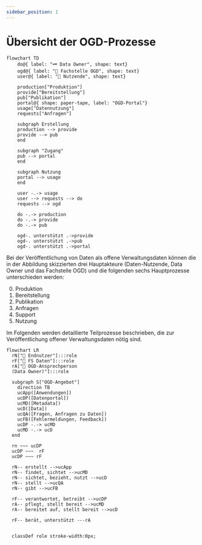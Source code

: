 ```yaml
---
sidebar_position: 1
---
```


# Übersicht der OGD-Prozesse

```mermaid
flowchart TD
    do@{ label: "🗝️ Data Owner", shape: text}
    ogd@{ label: "🎯 Fachstelle OGD", shape: text}
    user@{ label: "🔧 Nutzende", shape: text}

    production["Produktion"]
    provide["Bereitstellung"]
    pub["Publikation"]
    portal@{ shape: paper-tape, label: "OGD-Portal"}
    usage["Datennutzung"]
    requests["Anfragen"]

    subgraph Erstellung
    production --> provide
    provide --> pub
    end

    subgraph "Zugang"
    pub --> portal
    end

    subgraph Nutzung
    portal --> usage
    end

    user -.-> usage
    user --> requests --> do
    requests --> ogd

    do -.-> production
    do -.-> provide
    do -.-> pub

    ogd-. unterstützt .->provide
    ogd-. unterstützt .->pub
    ogd-. unterstützt .->portal
```

Bei der Veröffentlichung von Daten als offene Verwaltungsdaten können die in 
der Abbildung skizzierten drei Hauptakteure (Daten-Nutzende, Data Owner und das 
Fachstelle OGD) und die folgenden sechs Hauptprozesse unterschieden 
werden:

0. Produktion
0. Bereitstellung
0. Publikation
0. Anfragen
0. Support
0. Nutzung


Im Folgenden werden detaillierte Teilprozesse beschrieben, die zur Veröffentlichung offener Verwaltungsdaten nötig sind.

```mermaid
flowchart LR
  rN["👤 Endnutzer"]:::role
  rF["👤 FS Daten"]:::role
  rA["👤 OGD-Ansprechperson
  (Data Owner)"]:::role

  subgraph S["OGD-Angebot"]
    direction TB
    ucApp([Anwendungen])
    ucDP([Datenportal])
    ucMD([Metadata])
    ucD([Data])
    ucQA([Fragen, Anfragen zu Daten])
    ucFB([Fehlermeldungen, Feedback])
    ucDP -.-> ucMD
    ucMD -.-> ucD
  end
  
  rn ~~~ ucDP
  ucDP ~~~  rF
  ucDP ~~~ rF

  rN-- erstellt -->ucApp
  rN-- findet, sichtet -->ucMD
  rN-- sichtet, bezieht, nutzt -->ucD
  rN-- stellt -->ucQA
  rN-- gibt -->ucFB

  rF-- verantwortet, betreibt -->ucDP
  rA-- pflegt, stellt bereit -->ucMD
  rA-- bereitet auf, stellt bereit -->ucD

  rF-- berät, unterstützt ---rA

  
  classDef role stroke-width:0px;
```
